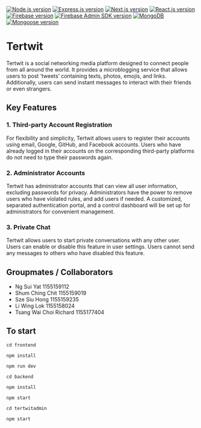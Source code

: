 [![Node.js version](https://img.shields.io/badge/Node.js-v14.x-blue)](https://nodejs.org/)
[![Express.js version](https://img.shields.io/badge/Express.js-v4.18.2-green)](https://expressjs.com/)
[![Next.js version](https://img.shields.io/badge/Next.js-v13.3.0-blue)](https://nextjs.org/)
[![React.js version](https://img.shields.io/badge/React.js-v18.0.33-blue)](https://reactjs.org/)
[![Firebase version](https://img.shields.io/badge/Firebase-v9.19.1-orange)](https://firebase.google.com/)
[![Firebase Admin SDK version](https://img.shields.io/badge/Firebase_Admin_SDK-v11.6.0-orange)](https://firebase.google.com/docs/admin/setup)
[![MongoDB](https://img.shields.io/badge/MongoDB-Database-green)](https://www.mongodb.com/)
[![Mongoose version](https://img.shields.io/badge/Mongoose-v7.0.3-blue)](https://mongoosejs.com/)

# Tertwit

Tertwit is a social networking media platform designed to connect people from all around the world. It provides a microblogging service that allows users to post ‘tweets’ containing texts, photos, emojis, and links. Additionally, users can send instant messages to interact with their friends or even strangers. 

## Key Features

### 1. Third-party Account Registration

For flexibility and simplicity, Tertwit allows users to register their accounts using email, Google, GitHub, and Facebook accounts. Users who have already logged in their accounts on the corresponding third-party platforms do not need to type their passwords again.

### 2. Administrator Accounts

Tertwit has administrator accounts that can view all user information, excluding passwords for privacy. Administrators have the power to remove users who have violated rules, and add users if needed. A customized, separated authentication portal, and a control dashboard will be set up for administrators for convenient management.

### 3. Private Chat

Tertwit allows users to start private conversations with any other user. Users can enable or disable this feature in user settings. Users cannot send any messages to others who have disabled this feature.

## Groupmates / Collaborators

- Ng Sui Yat 1155159112 
- Shum Ching Chit 1155159019 
- Sze Siu Hong 1155159235 
- Li Wing Lok 1155158024 
- Tsang Wai Choi Richard 1155177404

## To start

`cd frontend`

`npm install`

`npm run dev`

`cd backend`

`npm install`

`npm start`

`cd tertwitadmin`

`npm start`
